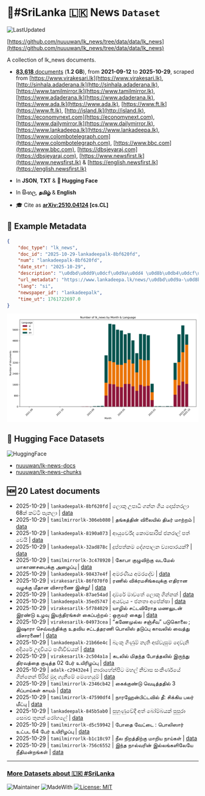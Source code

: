 # 📄#SriLanka 🇱🇰 News `Dataset`

![LastUpdated](https://img.shields.io/badge/last_updated-2025--10--29_13:17:22-green)

[https://github.com/nuuuwan/lk_news/tree/data/data/lk_news](https://github.com/nuuuwan/lk_news/tree/data/data/lk_news)

A collection of lk_news documents.

- [**83,618** documents](https://github.com/nuuuwan/lk_news/tree/data/data/lk_news) (**1.2 GB**), from **2021-09-12** to **2025-10-29**, scraped from [https://www.virakesari.lk](https://www.virakesari.lk), [http://sinhala.adaderana.lk](http://sinhala.adaderana.lk), [https://www.tamilmirror.lk](https://www.tamilmirror.lk), [https://www.adaderana.lk](https://www.adaderana.lk), [https://www.ada.lk](https://www.ada.lk), [https://www.ft.lk](https://www.ft.lk), [http://island.lk](http://island.lk), [https://economynext.com](https://economynext.com), [https://www.dailymirror.lk](https://www.dailymirror.lk), [https://www.lankadeepa.lk](https://www.lankadeepa.lk), [https://www.colombotelegraph.com](https://www.colombotelegraph.com), [https://www.bbc.com](https://www.bbc.com), [https://dbsjeyaraj.com](https://dbsjeyaraj.com), [https://www.newsfirst.lk](https://www.newsfirst.lk) & [https://english.newsfirst.lk](https://english.newsfirst.lk)

- In **JSON**, **TXT** & **🤗 Hugging Face**

- In **සිංහල**, **தமிழ்** & **English**

- 🎓 Cite as **[arXiv:2510.04124](https://arxiv.org/abs/2510.04124) [cs.CL]**

## 📝 Example Metadata

```json
{
    "doc_type": "lk_news",
    "doc_id": "2025-10-29-lankadeepalk-8bf620fd",
    "num": "lankadeepalk-8bf620fd",
    "date_str": "2025-10-29",
    "description": "\u0dbd\u0dd9\u0dcf\u0d9a\u0dd4 \u0d8b\u0db4\u0dcf\u0db0\u0dd2 \u0d9c\u0db1\u0dca\u0db1 \u0d9c\u0dd2\u0dba \u0daf\u0dd9\u0dcf\u0dc3\u0dca\u0dad\u0dbb\u0dbd\u0dcf 68\u0d9a\u0dca \u0d9a\u0da7\u0dca\u0da7\u0dd2 \u0db4\u0dd0\u0db1\u0dbd\u0dcf",
    "url_metadata": "https://www.lankadeepa.lk/news/\u0dbd\u0d9a-\u0d8b\u0db4\u0db0-\u0d9c\u0db1\u0db1-\u0d9c\u0dba-\u0daf\u0dc3\u0dad\u0dbb\u0dbd-68\u0d9a-\u0d9a\u0da7\u0da7-\u0db4\u0db1\u0dbd/101-682301",
    "lang": "si",
    "newspaper_id": "lankadeepalk",
    "time_ut": 1761722697.0
}
```

![Chart](https://raw.githubusercontent.com/nuuuwan/lk_news/refs/heads/data/data/lk_news/docs_by_month_and_lang.png)

## 🤗 Hugging Face Datasets

![HuggingFace](https://img.shields.io/badge/-HuggingFace-FDEE21?style=for-the-badge&logo=HuggingFace)

- [nuuuwan/lk-news-docs](https://huggingface.co/datasets/nuuuwan/lk-news-docs)
- [nuuuwan/lk-news-chunks](https://huggingface.co/datasets/nuuuwan/lk-news-chunks)

## 🆕 20 Latest documents

- 2025-10-29 | `lankadeepalk-8bf620fd` | ලොකු උපාධි ගන්න ගිය දොස්තරලා 68ක් කට්ටි පැනලා | [data](https://github.com/nuuuwan/lk_news/tree/data/data/lk_news/2020s/2025/2025-10-29-lankadeepalk-8bf620fd)
- 2025-10-29 | `tamilmirrorlk-306eb080` | தங்கத்தின் விலையில் திடீர் மாற்றம் | [data](https://github.com/nuuuwan/lk_news/tree/data/data/lk_news/2020s/2025/2025-10-29-tamilmirrorlk-306eb080)
- 2025-10-29 | `lankadeepalk-8190a073` | ආයුර්වේද කොමසාරිස් ජනරාල් පත් වෙයි | [data](https://github.com/nuuuwan/lk_news/tree/data/data/lk_news/2020s/2025/2025-10-29-lankadeepalk-8190a073)
- 2025-10-29 | `lankadeepalk-32ad878c` | දුප්පත්කම දේශපාලන ව්‍යාපාරයක්? | [data](https://github.com/nuuuwan/lk_news/tree/data/data/lk_news/2020s/2025/2025-10-29-lankadeepalk-32ad878c)
- 2025-10-29 | `tamilmirrorlk-3c478920` | கோபா குழுவிற்கு வடமேல் மாகாணசபைக்கு அழைப்பு | [data](https://github.com/nuuuwan/lk_news/tree/data/data/lk_news/2020s/2025/2025-10-29-tamilmirrorlk-3c478920)
- 2025-10-29 | `lankadeepalk-98437e4f` | අමරණීය අමරදේව | [data](https://github.com/nuuuwan/lk_news/tree/data/data/lk_news/2020s/2025/2025-10-29-lankadeepalk-98437e4f)
- 2025-10-29 | `virakesarilk-86f070f0` | ரணில் விக்ரமசிங்கவுக்கு எதிரான வழக்கு மீதான விசாரணை இன்று! | [data](https://github.com/nuuuwan/lk_news/tree/data/data/lk_news/2020s/2025/2025-10-29-virakesarilk-86f070f0)
- 2025-10-29 | `lankadeepalk-87ae54ad` | දාඹරේ මාවතේ ලොකු ගින්නක් | [data](https://github.com/nuuuwan/lk_news/tree/data/data/lk_news/2020s/2025/2025-10-29-lankadeepalk-87ae54ad)
- 2025-10-29 | `lankadeepalk-35ed5747` | අයවැය - ජනතා අපේක්ෂා | [data](https://github.com/nuuuwan/lk_news/tree/data/data/lk_news/2020s/2025/2025-10-29-lankadeepalk-35ed5747)
- 2025-10-29 | `virakesarilk-5f784029` | யாழில் சட்டவிரோத மணலுடன் இரண்டு உழவு இயந்திரங்கள் கைப்பற்றல் : ஒருவர் கைது | [data](https://github.com/nuuuwan/lk_news/tree/data/data/lk_news/2020s/2025/2025-10-29-virakesarilk-5f784029)
- 2025-10-29 | `virakesarilk-04973cea` | “கணேமுல்ல சஞ்சீவ” படுகொலை ; இஷாரா செவ்வந்திக்கு உதவிய சட்டத்தரணி பொலிஸ் தடுப்பு காவலில் வைத்து விசாரணை! | [data](https://github.com/nuuuwan/lk_news/tree/data/data/lk_news/2020s/2025/2025-10-29-virakesarilk-04973cea)
- 2025-10-29 | `lankadeepalk-21b66e4c` | බැංකු ගිණුම් නැති අස්වැසුම දෙවැනි අදියරේ උදවියට පණිවිඩයක් | [data](https://github.com/nuuuwan/lk_news/tree/data/data/lk_news/2020s/2025/2025-10-29-lankadeepalk-21b66e4c)
- 2025-10-29 | `virakesarilk-2c504a1a` | கடலில் மிதந்த போத்தலில் இருந்து திரவத்தை குடித்த 02 பேர் உயிரிழப்பு | [data](https://github.com/nuuuwan/lk_news/tree/data/data/lk_news/2020s/2025/2025-10-29-virakesarilk-2c504a1a)
- 2025-10-29 | `adalk-c29432e4` | නාරාහේන්පිට මහල් නිවාස සංකීර්ණයේ ගින්නෙන් පිරිස් මුදා ගැනීමේ මෙහෙයුම් | [data](https://github.com/nuuuwan/lk_news/tree/data/data/lk_news/2020s/2025/2025-10-29-adalk-c29432e4)
- 2025-10-29 | `tamilmirrorlk-2346cb42` | கைக்குண்டு வெடித்ததில் 3 சிப்பாய்கள் காயம் | [data](https://github.com/nuuuwan/lk_news/tree/data/data/lk_news/2020s/2025/2025-10-29-tamilmirrorlk-2346cb42)
- 2025-10-29 | `tamilmirrorlk-47590df4` | நாரஹேன்பிட்டவில் தீ: சிக்கிய பலர் மீட்பு | [data](https://github.com/nuuuwan/lk_news/tree/data/data/lk_news/2020s/2025/2025-10-29-tamilmirrorlk-47590df4)
- 2025-10-29 | `lankadeepalk-845b5ab0` | පුහුණුවේදී අත් බෝම්බයක් පුපුරා සෙබළු තුනක්  රෝහලේ | [data](https://github.com/nuuuwan/lk_news/tree/data/data/lk_news/2020s/2025/2025-10-29-lankadeepalk-845b5ab0)
- 2025-10-29 | `tamilmirrorlk-d5c59942` | போதை  வேட்டை : பொலிஸார் உட்பட 64 பேர் உயிரிழப்பு | [data](https://github.com/nuuuwan/lk_news/tree/data/data/lk_news/2020s/2025/2025-10-29-tamilmirrorlk-d5c59942)
- 2025-10-29 | `tamilmirrorlk-b1c18c97` | நீல நிறத்திற்கு மாறிய நாய்கள் | [data](https://github.com/nuuuwan/lk_news/tree/data/data/lk_news/2020s/2025/2025-10-29-tamilmirrorlk-b1c18c97)
- 2025-10-29 | `tamilmirrorlk-756c6552` | இந்த நால்வரின் இல்லங்களிலேயே நீதிமன்றங்கள் | [data](https://github.com/nuuuwan/lk_news/tree/data/data/lk_news/2020s/2025/2025-10-29-tamilmirrorlk-756c6552)

---

### [More Datasets about 🇱🇰 #SriLanka](https://github.com/nuuuwan/lk_datasets)

![Maintainer](https://img.shields.io/badge/maintainer-nuuuwan-red)
![MadeWith](https://img.shields.io/badge/made_with-python-blue)
[![License: MIT](https://img.shields.io/badge/License-MIT-yellow.svg)](https://opensource.org/licenses/MIT)
